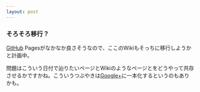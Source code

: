 ```yaml
---
layout: post
---
```

<h3>そろそろ移行？</h3>
<p><a href="https://github.com/">GitHub</a> Pagesがなかなか良さそうなので、ここのWikiもそっちに移行しようかと計画中。</p>
<p>問題はこういう日付で辿りたいページとWikiのようなページとをどうやって共存させるかですかね。こういうつぶやきは<a href="https://plus.google.com/">Google+</a>に一本化するというのもありかも。</p>
